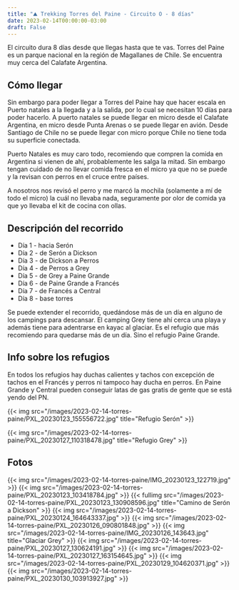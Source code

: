 ```yaml
---
title: "⛰ Trekking Torres del Paine - Circuito O - 8 días"
date: 2023-02-14T00:00:00-03:00
draft: False
---
```


El circuito dura 8 días desde que llegas hasta que te vas. Torres del Paine es un parque nacional en la región de Magallanes de Chile. Se encuentra muy cerca del Calafate Argentina.

## Cómo llegar

Sin embargo para poder llegar a Torres del Paine hay que hacer escala en Puerto natales a la llegada y a la salida, por lo cual se necesitan 10 días para poder hacerlo. A puerto natales se puede llegar en micro desde el Calafate Argentina, en micro desde Punta Arenas o se puede llegar en avión. Desde Santiago de Chile no se puede llegar con micro porque Chile no tiene toda su superficie conectada.

Puerto Natales es muy caro todo, recomiendo que compren la comida en Argentina si vienen de ahí, probablemente les salga la mitad. Sin embargo tengan cuidado de no llevar comida fresca en el micro ya que no se puede y la revisan con perros en el cruce entre países. 

A nosotros nos revisó el perro y me marcó la mochila (solamente a mí de todo el micro) la cuál no llevaba nada, seguramente por olor de comida ya que yo llevaba el kit de cocina con ollas.

## Descripción del recorrido

- Día 1 - hacia Serón
- Día 2 - de Serón a Dickson
- Día 3 - de Dickson a Perros
- Día 4 - de Perros a Grey
- Día 5 - de Grey a Paine Grande
- Día 6 - de Paine Grande a Francés
- Día 7 - de Francés a Central
- Día 8 - base torres

Se puede extender el recorrido, quedándose más de un día en alguno de los campings para descansar. El camping Grey tiene ahí cerca una playa y además tiene para adentrarse en kayac al glaciar. Es el refugio que más recomiendo para quedarse más de un día. Sino el refugio Paine Grande. 

## Info sobre los refugios

En todos los refugios hay duchas calientes y tachos con excepción de tachos en el Francés y perros ni tampoco hay ducha en perros.
En Paine Grande y Central pueden conseguir latas de gas gratis de gente que se está yendo del PN.

{{< img src="/images/2023-02-14-torres-paine/PXL_20230123_155556722.jpg" title="Refugio Serón" >}}

{{< img src="/images/2023-02-14-torres-paine/PXL_20230127_110318478.jpg" title="Refugio Grey" >}}

## Fotos

{{< img src="/images/2023-02-14-torres-paine/IMG_20230123_122719.jpg" >}}
{{< img src="/images/2023-02-14-torres-paine/PXL_20230123_103418784.jpg" >}}
{{< fullimg src="/images/2023-02-14-torres-paine/PXL_20230123_130908596.jpg" title="Camino de Serón a Dickson" >}}
{{< img src="/images/2023-02-14-torres-paine/PXL_20230124_164643337.jpg" >}}
{{< img src="/images/2023-02-14-torres-paine/PXL_20230126_090801848.jpg" >}}
{{< img src="/images/2023-02-14-torres-paine/IMG_20230126_143643.jpg" title="Glaciar Grey" >}}
{{< img src="/images/2023-02-14-torres-paine/PXL_20230127_130624191.jpg" >}}
{{< img src="/images/2023-02-14-torres-paine/PXL_20230127_163154645.jpg" >}}
{{< img src="/images/2023-02-14-torres-paine/PXL_20230129_104620371.jpg" >}}
{{< img src="/images/2023-02-14-torres-paine/PXL_20230130_103913927.jpg" >}}
